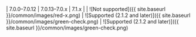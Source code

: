 <div markdown="1">

| 7.0.0&ndash;7.0.12 | 7.0.13&ndash;7.0.x | 7.1.x |
| ![Not supported]({{ site.baseurl }}/common/images/red-x.png) | ![Supported (2.1.2 and later)]({{ site.baseurl }}/common/images/green-check.png) | ![Supported (2.1.2 and later)]({{ site.baseurl }}/common/images/green-check.png)

</div>
